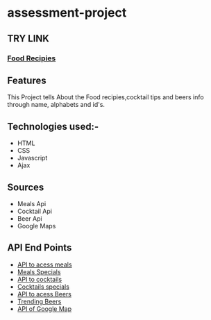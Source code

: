 # **assessment-project**
## **TRY LINK**
 ### [**Food Recipies**](https://utkarshdd.github.io/assessment-project/)
## **Features**
This Project tells About the Food recipies,cocktail tips and beers info through name, alphabets and id's.
## **Technologies used:-**
* HTML
* CSS
* Javascript
* Ajax
## **Sources**
* Meals Api
* Cocktail Api
* Beer Api
* Google Maps
## **API End Points**
* [API to acess meals](https://www.themealdb.com/api/json/v1/1/search.php?s=)
* [Meals Specials](https://www.themealdb.com/api/json/v1/1/random.php)
* [API to cocktails](https://www.thecocktaildb.com/api/json/v1/1/search.php?s=)
* [Cocktails specials](https://www.thecocktaildb.com/api/json/v1/1/random.php)
* [API to acess Beers](https://api.punkapi.com/v2/beers?beer_name=)
* [Trending Beers](https://api.punkapi.com/v2/beers/random)
* [API of Google Map](https://www.google.com/maps/embed/v1/place?key=AIzaSyA0s1a7phLN0iaD6-UE7m4qP-z21pH0eSc)
